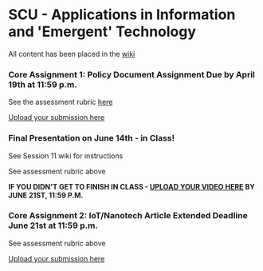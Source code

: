# SCU - Applications in Information and 'Emergent' Technology

All content has been placed in the [wiki](https://github.com/J-Fo-S/scu-app-tech/wiki)

### Core Assignment 1: Policy Document Assignment Due by April 19th at 11:59 p.m.

See the assessment rubric [here](https://github.com/J-Fo-S/scu-app-tech/blob/master/resources/assignments_rubric.pdf)

[Upload your submission here](https://goo.gl/forms/7ITjHasVBfZJiBG62)

### Final Presentation on June 14th - in Class!

See Session 11 wiki for instructions

See assessment rubric above

**IF YOU DIDN'T GET TO FINISH IN CLASS - [UPLOAD YOUR VIDEO HERE](https://goo.gl/forms/3sdzeM2jXQPHBf0h2) BY JUNE 21ST, 11:59 P.M.**

### Core Assignment 2: IoT/Nanotech Article Extended Deadline June 21st at 11:59 p.m.

See assessment rubric above

[Upload your submission here](https://goo.gl/forms/r1HDUDmkixH0Hgs73)

